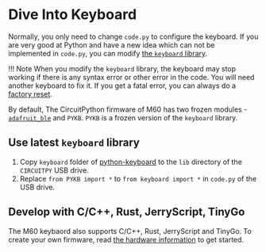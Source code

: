 # Dive Into Keyboard

Normally, you only need to change `code.py` to configure the keyboard.
If you are very good at Python and have a new idea which can not be implemented in `code.py`,
you can modify [the `keyboard` library](https://github.com/makerdiary/python-keyboard/tree/main/keyboard).


!!! Note
    When you modify the `keyboard` library, the keyboard may stop working if there is any syntax error or other error in the code. You will need another keyboard to fix it. If you get a fatal error, you can always do a [factory reset](../factory_reset.md).

By default, The CircuitPython firmware of M60 has two frozen modules - [`adafruit_ble`](https://github.com/adafruit/Adafruit_CircuitPython_BLE) and `PYKB`. `PYKB` is a frozen version of the `keyboard` library.

## Use latest `keyboard` library
1. Copy `keyboard` folder of [python-keyboard](https://github.com/makerdiary/python-keyboard/tree/main/keyboard) to the `lib` directory of the `CIRCUITPY` USB drive.
2. Replace `from PYKB import *` to `from keyboard import *` in `code.py` of the USB drive.


## Develop with C/C++, Rust, JerryScript, TinyGo
The M60 keybaord also supports C/C++, Rust, JerryScript and TinyGo. To create your own firmware, read [the hardware information](hardware.md) to get started.